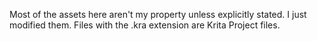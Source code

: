 Most of the assets here aren't my property unless explicitly stated. I just modified them. Files with the .kra extension are Krita Project files.
